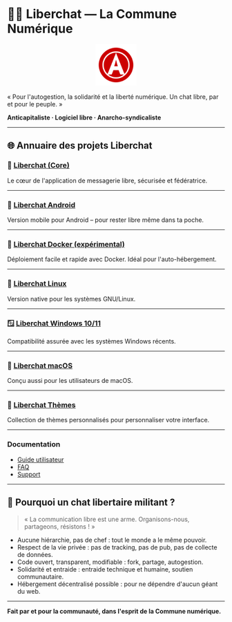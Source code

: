 # 🚩✊ Liberchat — La Commune Numérique

<p align="center">
  <img src="assets/icons/256x256/liberchat.png" alt="Logo Liberchat" width="96" height="96" />
</p>

« Pour l'autogestion, la solidarité et la liberté numérique. Un chat libre, par et pour le peuple. »

**Anticapitaliste · Logiciel libre · Anarcho-syndicaliste**

---

## 🌐 Annuaire des projets Liberchat

### 💬 [Liberchat (Core)](https://github.com/Liberchat/Liberchat)  
Le cœur de l'application de messagerie libre, sécurisée et fédératrice.

---

### 🤖 [Liberchat Android](https://github.com/Liberchat/Liberchat-android)  
Version mobile pour Android – pour rester libre même dans ta poche.

---

### 🐳 [Liberchat Docker (expérimental)](https://github.com/Liberchat/Liberchat-docker)  
Déploiement facile et rapide avec Docker. Idéal pour l'auto-hébergement.

---

### 🐧 [Liberchat Linux](https://github.com/Liberchat/Liberchat-Linux)  
Version native pour les systèmes GNU/Linux.

---

### 🪟 [Liberchat Windows 10/11](https://github.com/Liberchat/Liberchat-win10-11)  
Compatibilité assurée avec les systèmes Windows récents.

---

### 🍏 [Liberchat macOS](https://github.com/Liberchat/Liberchat-macOS)  
Conçu aussi pour les utilisateurs de macOS.

---

### 🎨 [Liberchat Thèmes](https://github.com/Liberchat/Liberchat-themes)  
Collection de thèmes personnalisés pour personnaliser votre interface.

---
  
### Documentation
- [Guide utilisateur](https://github.com/Liberchat/Liberchat/blob/Liberchat6.1.16/docs/Home.md)
- [FAQ](https://github.com/Liberchat/Liberchat/wiki/FAQ)
- [Support](mailto:contact@unionlibertaireanarchiste.org)

---

## 🏴 Pourquoi un chat libertaire militant ?

> « La communication libre est une arme. Organisons-nous, partageons, résistons ! »

- Aucune hiérarchie, pas de chef : tout le monde a le même pouvoir.
- Respect de la vie privée : pas de tracking, pas de pub, pas de collecte de données.
- Code ouvert, transparent, modifiable : fork, partage, autogestion.
- Solidarité et entraide : entraide technique et humaine, soutien communautaire.
- Hébergement décentralisé possible : pour ne dépendre d'aucun géant du web.

---

**Fait par et pour la communauté, dans l'esprit de la Commune numérique.**
